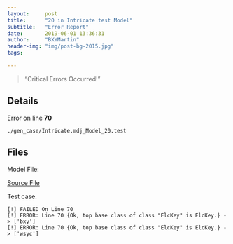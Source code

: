 ```yaml
---
layout:     post
title:      "20 in Intricate test Model"
subtitle:   "Error Report"
date:       2019-06-01 13:36:31
author:     "BXYMartin"
header-img: "img/post-bg-2015.jpg"
tags:

---
```


> “Critical Errors Occurred!”


## Details

Error on line **70**

```
./gen_case/Intricate.mdj_Model_20.test
```

## Files

Model File:

[Source File](https://github.com/BXYMartin/OO-Public/blob/master/test_mdj/Intricate.mdj)

Test case:

```
[!] FAILED On Line 70
[!] ERROR: Line 70 {Ok, top base class of class "ElcKey" is ElcKey.} -> ['bxy']
[!] ERROR: Line 70 {Ok, top base class of class "ElcKey" is ElcKey.} -> ['wsyc']
```


